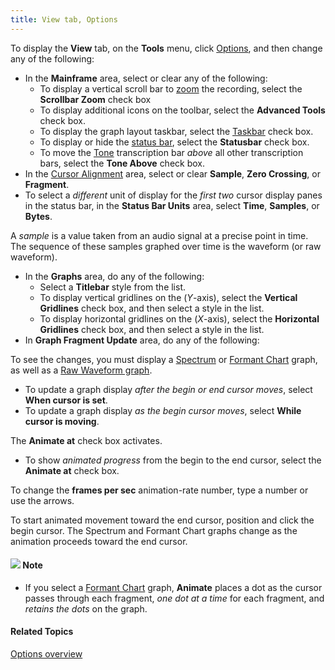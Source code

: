 ```yaml
---
title: View tab, Options
---
```


To display the **View** tab, on the **Tools** menu, click [Options](overview), and then change any of the following:

- In the **Mainframe** area, select or clear any of the following:
  - To display a vertical scroll bar to [zoom](../../graphs/zoom) the recording, select the **Scrollbar Zoom** check box
  - To display additional icons on the toolbar, select the **Advanced Tools** check box.
  - To display the graph layout taskbar, select the [Taskbar](taskbar) check box.
  - To display or hide the [status bar](../status-bar), select the **Statusbar** check box.
  - To move the [Tone](../../edit/transcription/guidelines) transcription bar *above* all other transcription bars, select the **Tone Above** check box.
- In the [Cursor Alignment](../../graphs/cursor-alignment) area, select or clear **Sample**, **Zero Crossing**, or **Fragment**.
- To select a *different* unit of display for the *first two* cursor display panes in the status bar, in the **Status Bar Units** area, select **Time**, **Samples**, or **Bytes**.

A *sample* is a value taken from an audio signal at a precise point in time. The sequence of these samples graphed over time is the waveform (or raw waveform).

- In the **Graphs** area, do any of the following:
  - Select a **Titlebar** style from the list.
  - To display vertical gridlines on the (*Y*-axis), select the **Vertical Gridlines** check box, and then select a style in the list.
  - To display horizontal gridlines on the (*X*-axis), select the **Horizontal Gridlines** check box, and then select a style in the list.
- In **Graph Fragment Update** area, do any of the following:

To see the changes, you must display a [Spectrum](../../graphs/types/spectrum) or [Formant Chart](../../graphs/types/formant-charts) graph, as well as a [Raw Waveform graph](../../graphs/types/raw-waveform).

- To update a graph display *after the begin or end cursor moves*, select **When cursor is set**.
- To update a graph display *as the begin cursor moves*, select **While cursor is moving**.

The **Animate at** check box activates.

- To show *animated progress* from the begin to the end cursor, select the **Animate at** check box.

To change the **frames per sec** animation-rate number, type a number or use the arrows.

To start animated movement toward the end cursor, position and click the begin cursor. The Spectrum and Formant Chart graphs change as the animation proceeds toward the end cursor.

#### ![](../../../../images/001.png) **Note**
- If you select a [Formant Chart](../../graphs/types/formant-charts) graph, **Animate** places a dot as the cursor passes through each fragment, *one dot at a time* for each fragment, and *retains the dots* on the graph.

#### **Related Topics**
[Options overview](overview)
